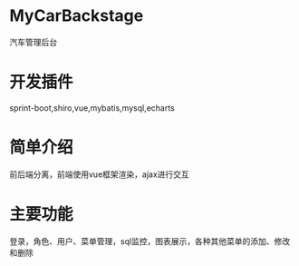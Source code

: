 # MyCarBackstage
汽车管理后台
# 开发插件
sprint-boot,shiro,vue,mybatis,mysql,echarts
# 简单介绍
前后端分离，前端使用vue框架渲染，ajax进行交互
# 主要功能
  登录，角色、用户、菜单管理，sql监控，图表展示，各种其他菜单的添加、修改和删除
